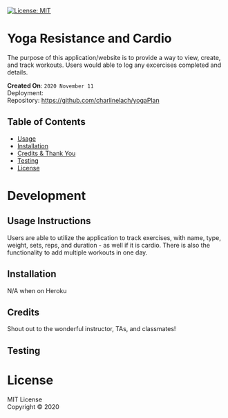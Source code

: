 [![License: MIT](https://img.shields.io/badge/License-MIT-red.svg)](https://opensource.org/licenses/MIT)

# Yoga Resistance and Cardio
The purpose of this application/website is to provide a way to view, create, and track workouts. Users would able to log any excercises completed and details.

**Created On**: `2020 November 11`
<br>
Deployment: 
<br>
Repository: https://github.com/charlinelach/yogaPlan

## Table of Contents
* [Usage](#usage)
* [Installation](#installation)
* [Credits & Thank You](#credits)
* [Testing](#testing)
* [License](#license)

# Development

## Usage Instructions
<!-- To utilize the application, the user would access the application via [Heroku](https://tranquil-lake-26395.herokuapp.com/) link.
<br> -->
Users are able to utilize the application to track exercises, with name, type, weight, sets, reps, and duration - as well if it is cardio. There is also the functionality to add multiple workouts in one day.

<!-- ![Screenshot](screenshot.png) -->

## Installation
N/A when on Heroku

## Credits
Shout out to the wonderful instructor, TAs, and classmates!

## Testing
<!-- Testing was completed locally on Visual Studio with no successful outputs. -->

# License
MIT License <br>
Copyright © 2020
